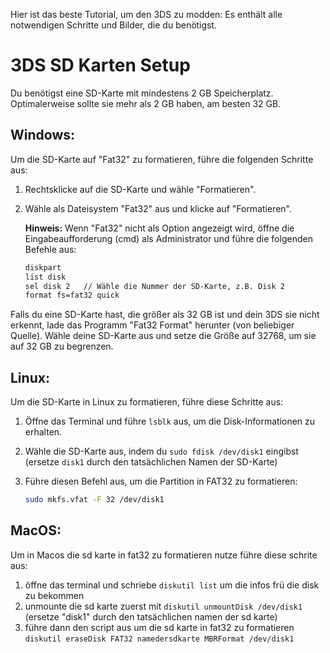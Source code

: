 Hier ist das beste Tutorial, um den 3DS zu modden: Es enthält alle notwendigen Schritte und Bilder, die du benötigst.

# 3DS SD Karten Setup

Du benötigst eine SD-Karte mit mindestens 2 GB Speicherplatz. Optimalerweise sollte sie mehr als 2 GB haben, am besten 32 GB.

## Windows:

Um die SD-Karte auf "Fat32" zu formatieren, führe die folgenden Schritte aus:

1. Rechtsklicke auf die SD-Karte und wähle "Formatieren".
2. Wähle als Dateisystem "Fat32" aus und klicke auf "Formatieren". 
   
   **Hinweis:** Wenn "Fat32" nicht als Option angezeigt wird, öffne die Eingabeaufforderung (cmd) als Administrator und führe die folgenden Befehle aus:

   ```sh
   diskpart
   list disk
   sel disk 2   // Wähle die Nummer der SD-Karte, z.B. Disk 2
   format fs=fat32 quick

Falls du eine SD-Karte hast, die größer als 32 GB ist und dein 3DS sie nicht erkennt, lade das Programm "Fat32 Format" herunter (von beliebiger Quelle). Wähle deine SD-Karte aus und setze die Größe auf 32768, um sie auf 32 GB zu begrenzen.

## Linux:

Um die SD-Karte in Linux zu formatieren, führe diese Schritte aus:

1. Öffne das Terminal und führe `lsblk` aus, um die Disk-Informationen zu erhalten.
2. Wähle die SD-Karte aus, indem du `sudo fdisk /dev/disk1` eingibst (ersetze `disk1` durch den tatsächlichen Namen der SD-Karte)
3. Führe diesen Befehl aus, um die Partition in FAT32 zu formatieren:

   ```bash
   sudo mkfs.vfat -F 32 /dev/disk1

## MacOS:

Um in Macos die sd karte in fat32 zu formatieren nutze führe diese schrite aus:

1. öffne das terminal und schriebe `diskutil list` um die infos frü die disk zu bekommen
2. unmounte die sd karte zuerst mit `diskutil unmountDisk /dev/disk1` (ersetze "disk1" durch den tatsächlichen namen der sd karte)
3. führe dann den script aus um die sd karte in fat32 zu formatieren `diskutil eraseDisk FAT32 namedersdkarte MBRFormat /dev/disk1`

